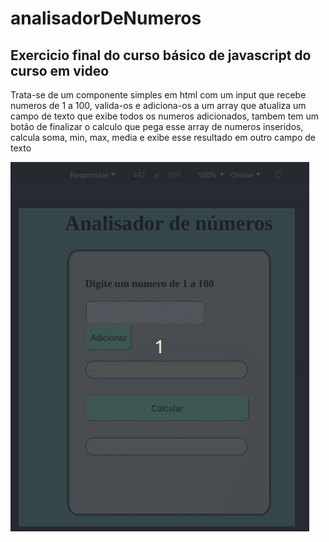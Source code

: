 # analisadorDeNumeros

## Exercicio final do curso básico de javascript do curso em video

Trata-se de um componente simples em html com um input que recebe numeros de 1 a 100, valida-os e adiciona-os a um array que atualiza um campo de texto que exibe todos os numeros adicionados, tambem tem um botão de finalizar o calculo que pega esse array de numeros inseridos, calcula soma, min, max, media e exibe esse resultado em outro campo de texto

![](example.gif)
